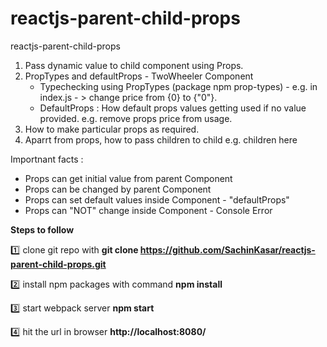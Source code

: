 # reactjs-parent-child-props
reactjs-parent-child-props
 

1. Pass dynamic value to child component using Props.
2. PropTypes and defaultProps - TwoWheeler Component
      - Typechecking using PropTypes (package npm prop-types) - e.g. in index.js - > change price from {0} to {"0"}.
      - DefaultProps : How default props values getting used if no value provided. 
        e.g. remove props price from <TwoWheeler> usage.
3. How to make particular props as required.
4. Aparrt from props, how to pass children to child e.g. <TwoWheeler> children here </TwoWheeler>

 
Importnant facts :
- Props can get initial value from parent Component
- Props can be changed by parent Component
- Props can set default values inside Component - "defaultProps"	
- Props can "NOT" change inside Component - Console Error	



**Steps to follow**

:one: clone git repo with 
**git clone https://github.com/SachinKasar/reactjs-parent-child-props.git**

:two: install npm packages with command
**npm install**

:three: start webpack server
**npm start**

:four: hit the url in browser **http://localhost:8080/**



